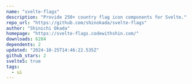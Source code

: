 ```yaml
---
name: "svelte-flags"
description: "Provide 250+ country flag icon components for Svelte."
repo_url: "https://github.com/shinokada/svelte-flags"
author: "Shinichi Okada"
homepage: "https://svelte-flags.codewithshin.com/"
downloads: 6284
dependents: 2
updated: "2024-10-25T14:46:22.535Z"
github_stars: 2
svelte5: true
tags: 
  - ui
---
```

